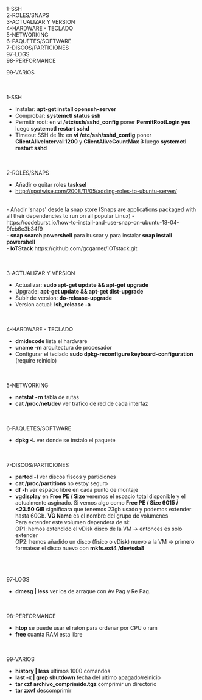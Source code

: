 1-SSH<br>
2-ROLES/SNAPS<br>
3-ACTUALIZAR Y VERSION<br>
4-HARDWARE - TECLADO<br>
5-NETWORKING<br>
6-PAQUETES/SOFTWARE<br>
7-DISCOS/PARTICIONES<br>
97-LOGS<br>
98-PERFORMANCE<br>

99-VARIOS

<br><br>
1-SSH<br>
  - Instalar: <b>apt-get install openssh-server</b><br>
  - Comprobar: <b>systemctl status ssh</b><br>
  - Permitir root: en <b>vi /etc/ssh/sshd_config</b> poner <b>PermitRootLogin yes</b> luego <b>systemctl restart sshd</b>
  - Timeout SSH de 1h:  en <b>vi /etc/ssh/sshd_config</b> poner <b>ClientAliveInterval  1200</b> y <b>ClientAliveCountMax 3</b> luego <b>systemctl restart sshd</b> 



<br><br>
2-ROLES/SNAPS<br>
  - Añadir o quitar roles <b>tasksel</b><br>
  - http://spotwise.com/2008/11/05/adding-roles-to-ubuntu-server/<br>
  <br>
  - Añadir 'snaps' desde la snap store (Snaps are applications packaged with all their dependencies to run on all popular Linux)
  - https://codeburst.io/how-to-install-and-use-snap-on-ubuntu-18-04-9fcb6e3b34f9<br>
  - <b>snap search powershell</b> para buscar y para instalar <b>snap install powershell</b><br>
  - <b>IoTStack</b> https://github.com/gcgarner/IOTstack.git



<br><br>
3-ACTUALIZAR Y VERSION<br>
  - Actualizar: <b> sudo apt-get update && apt-get upgrade</b><br>
  - Upgrade: <b>apt-get update && apt-get dist-upgrade</b><br>
  - Subir de version: <b>do-release-upgrade</b>
  - Version actual: <b>lsb_release -a</b>



<br><br>
4-HARDWARE - TECLADO
  - <b>dmidecode</b> lista el hardware
  - <b>uname -m</b> arquitectura de procesador
  - Configurar el teclado <b>sudo dpkg-reconfigure keyboard-configuration</b> (require reinicio)



<br><br>
5-NETWORKING
  - <b>netstat -rn</b> tabla de rutas
  - <b>cat /proc/net/dev</b> ver trafico de red de cada interfaz



<br><br>
6-PAQUETES/SOFTWARE
  - <b>dpkg -L <paquete></b> ver donde se instalo el paquete



<br><br>
7-DISCOS/PARTICIONES
  - <b>parted -l</b> ver discos fiscos y particiones
  - <b>cat /proc/partitions <paquete></b> no estoy seguro
  - <b>df -h</b> ver espacio libre en cada punto de montaje
  - <b>vgdisplay</b> en <b>Free  PE / Size</b> veremos el espacio total disponible y el actualmente asginado.
  Si vemos algo como <b>Free PE / Size  6015 / <23.50 GiB</b> significara que tenemos 23gb usado y podemos extender hasta 60Gb. <b>VG Name</b> es el nombre del grupo de volumenes<br>
  Para extender este volumen dependera de si:<br>
  OP1: hemos extendido el vDisk disco de la VM -> entonces es solo extender <br>
  OP2: hemos añadido un disco (fisico o vDisk) nuevo a la VM -> primero formatear el disco nuevo con <b>mkfs.ext4 /dev/sda8</b>



<br><br>  
97-LOGS
  - <b>dmesg | less</b> ver los de arraque con Av Pag y Re Pag.



<br><br>
98-PERFORMANCE
  - <b>htop</b> se puede usar el raton para ordenar por CPU o ram
  - <b>free</b> cuanta RAM esta libre



<br><br>
99-VARIOS
  - <b>history | less</b> ultimos 1000 comandos
  - <b>last -x | grep shutdown</b> fecha del ultimo apagado/reinicio
  - <b>tar czf archivo_comprimido.tgz <dirname></b> comprimir un directorio
  - <b>tar zxvf <archive></b> descomprimir

